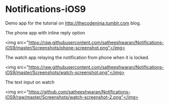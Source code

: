# Notifications-iOS9
Demo app for the tutorial on http://thecodeninja.tumblr.com blog.

The phone app with inline reply option

<img src="https://raw.githubusercontent.com/satheeshwaran/Notifications-iOS9/master/Screenshots/phone-screenshot.png"</img>

The watch app relaying the notification from phone when it is locked.

<img src="https://raw.githubusercontent.com/satheeshwaran/Notifications-iOS9/master/Screenshots/watch-screenshot.png"</img>

The text input on watch 

<img src="https://github.com/satheeshwaran/Notifications-iOS9/raw/master/Screenshots/watch-screenshot-2.png"</img>
